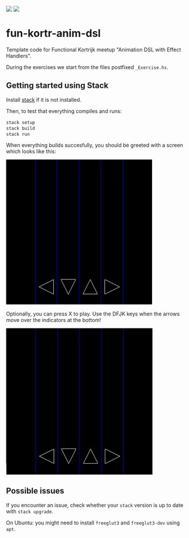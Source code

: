 ![](https://ci.appveyor.com/api/projects/status/w8wodvfpgrv5otmw/branch/master?svg=true) ![](https://api.travis-ci.org/rubenpieters/fun-kortr-anim-dsl.svg?branch=master)

# fun-kortr-anim-dsl

Template code for Functional Kortrijk meetup "Animation DSL with Effect Handlers".

During the exercises we start from the files postfixed `_Exercise.hs`.


## Getting started using Stack

Install [stack](https://docs.haskellstack.org/en/stable/README/) if it is not installed.

Then, to test that everything compiles and runs:

```
stack setup
stack build
stack run
```

When everything builds succesfully, you should be greeted with a screen which looks like this:

![Start Screen](assets/hhr_start.png)

Optionally, you can press X to play. Use the DFJK keys when the arrows move over the indicators at the bottom!

![Playing](assets/hhr_play.gif)

## Possible issues

If you encounter an issue, check whether your `stack` version is up to date with `stack upgrade`.

On Ubuntu: you might need to install `freeglut3` and `freeglut3-dev` using `apt`.
